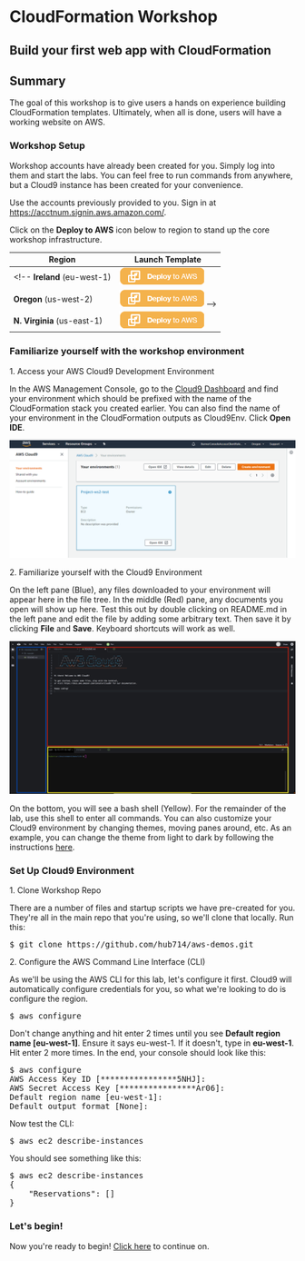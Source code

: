 # CloudFormation Workshop
## Build your first web app with CloudFormation

## Summary
The goal of this workshop is to give users a hands on experience building CloudFormation templates. Ultimately, when all is done, users will have a working website on AWS. 

### Workshop Setup

Workshop accounts have already been created for you. Simply log into them and start the labs. You can feel free to run commands from anywhere, but a Cloud9 instance has been created for your convenience.

Use the accounts previously provided to you. Sign in at https://acctnum.signin.aws.amazon.com/.

Click on the **Deploy to AWS** icon below to region to stand up the core workshop infrastructure.

Region | Launch Template
------------ | -------------  
<!-- **Ireland** (eu-west-1) | [![Launch Stack into Ireland with CloudFormation](images/deploy-to-aws.png)](https://console.aws.amazon.com/cloudformation/home?region=eu-west-1#/stacks/new?stackName=cfn-workshop&templateURL=https://s3-us-west-2.amazonaws.com/immersionday.hubertcheung.com/createVPC.yml)  
**Oregon** (us-west-2) | [![Launch Stack into Oregon with CloudFormation](images/deploy-to-aws.png)](https://console.aws.amazon.com/cloudformation/home?region=us-west-2#/stacks/new?stackName=cfn-workshop&templateURL=https://s3-us-west-2.amazonaws.com/immersionday.hubertcheung.com/createVPC.yml)  -->
**N. Virginia** (us-east-1) | [![Launch Stack into Oregon with CloudFormation](images/deploy-to-aws.png)](https://console.aws.amazon.com/cloudformation/home?region=us-east-1#/stacks/new?stackName=cfn-workshop&templateURL=https://s3-us-west-2.amazonaws.com/immersionday.hubertcheung.com/createVPC.yml)  



### Familiarize yourself with the workshop environment

1\. Access your AWS Cloud9 Development Environment

In the AWS Management Console, go to the [Cloud9 Dashboard](https://console.aws.amazon.com/cloud9/home) and find your environment which should be prefixed with the name of the CloudFormation stack you created earlier. You can also find the name of your environment in the CloudFormation outputs as Cloud9Env. Click **Open IDE**.

![Cloud9 Env](images/cloud9.png)

2\. Familiarize yourself with the Cloud9 Environment

On the left pane (Blue), any files downloaded to your environment will appear here in the file tree. In the middle (Red) pane, any documents you open will show up here. Test this out by double clicking on README.md in the left pane and edit the file by adding some arbitrary text. Then save it by clicking **File** and **Save**. Keyboard shortcuts will work as well.

![Cloud9 Editing](images/cloud9-environment.png)

On the bottom, you will see a bash shell (Yellow). For the remainder of the lab, use this shell to enter all commands.  You can also customize your Cloud9 environment by changing themes, moving panes around, etc. As an example, you can change the theme from light to dark by following the instructions [here](https://docs.aws.amazon.com/cloud9/latest/user-guide/settings-theme.html).

### Set Up Cloud9 Environment

1\. Clone Workshop Repo

There are a number of files and startup scripts we have pre-created for you. They're all in the main repo that you're using, so we'll clone that locally. Run this:

<pre>
$ git clone https://github.com/hub714/aws-demos.git
</pre>

2\. Configure the AWS Command Line Interface (CLI)

As we'll be using the AWS CLI for this lab, let's configure it first. Cloud9 will automatically configure credentials for you, so what we're looking to do is configure the region.

<pre>
$ aws configure
</pre>

Don't change anything and hit enter 2 times until you see **Default region name [eu-west-1]**. Ensure it says eu-west-1. If it doesn't, type in **eu-west-1**. Hit enter 2 more times. In the end, your console should look like this:

<pre>
$ aws configure
AWS Access Key ID [****************5NHJ]: 
AWS Secret Access Key [****************Ar06]: 
Default region name [eu-west-1]: 
Default output format [None]: 
</pre>

Now test the CLI:

<pre>
$ aws ec2 describe-instances
</pre>

You should see something like this:

<pre>
$ aws ec2 describe-instances
{
    "Reservations": []
}
</pre>

### Let's begin!

Now you're ready to begin! [Click here](0-create-template) to continue on.